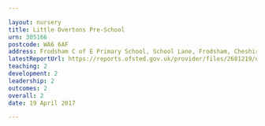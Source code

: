 ```yaml
---

layout: nursery
title: Little Overtons Pre-School
urn: 305166
postcode: WA6 6AF
address: Frodsham C of E Primary School, School Lane, Frodsham, Cheshire, WA6 6AF
latestReportUrl: https://reports.ofsted.gov.uk/provider/files/2681219/urn/305166.pdf
teaching: 2
development: 2
leadership: 2
outcomes: 2
overall: 2
date: 19 April 2017

---
```

